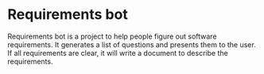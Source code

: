 # Requirements bot

Requirements bot is a project to help people figure out software requirements. It generates a list of questions and presents them to the user. If all requirements are clear, it will write a document to describe the requirements.
